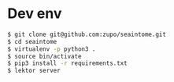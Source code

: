 Dev env
=======

```bash
$ git clone git@github.com:zupo/seaintome.git
$ cd seaintome
$ virtualenv -p python3 .
$ source bin/activate
$ pip3 install -r requirements.txt
$ lektor server
```
